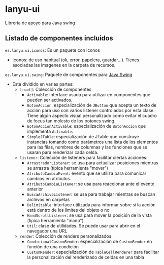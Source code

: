 # lanyu-ui
Libreria de apoyo para Java swing

## Listado de componentes incluidos

`es.lanyu.ui.iconos`: Es un paquete con iconos
* Iconos: de uso habitual (ok, error, papelera, guardar...). Tienes asociadas las imagenes en la carpeta de recursos.

`es.lanyu.ui.swing`: Paquete de componentes para [Java Swing](https://es.wikipedia.org/wiki/Swing_(biblioteca_gr%C3%A1fica))
* Esta dividido en varias partes:
    * `[root]`: Colección de componentes
        * `Activable`: interface usada para utilizar en componentes que pueden ser activados.
        * `BotonAccion`: especialización de `JButton` que acepta un texto de acción para uso con varios listener controlados por esta clase. Tiene algún aspecto visual personalizado como evitar el cuadro de focus tan molesto de los botones swing.
        * `BotonAccionActivable`: especialización de `BotonAccion` que implementa `Activable`.
        * `SimpleJTable`: especialización de JTable que construye instancias tomando como parámetros una lista de los elementos para las filas, nombres de columnas y las funciones que se usaran para renderizar cada celda.
    * `listener`: Colección de listeners para facilitar ciertas acciones:
        * `ArrastradorListener`: se usa para actualizar posiciones mientras se arrastra (típica herramienta "mover")
        * `AtributoCambiaEvent`: evento que se utiliza para comunicar cambios en atributos.
        * `AtributoCambiaListener`: se usa para reaccionar ante el evento anterior
        * `BuscaArchivoListener`: se usa para trabajar mientras se buscan archivos en carpetas
        * `Delimitable`: interface utilizada para informar sobre si la acción está dentro de los límites del objeto o no
        * `HandScrollListener`: se usa para mover la posición de la vista (típica herramienta "mano")
        * `Util`: clase de utilidades. Se puede usar para abrir en el navegador una URL
    * `render`: Colección de renders personalizados
        * `CondicionalCustomRender`: especialización de `CustomRender` en función de una condición
        * `CustomRender`: especialización de `TableCellRenderer` para facilitar la personalización del renderizado de celdas en una tabla